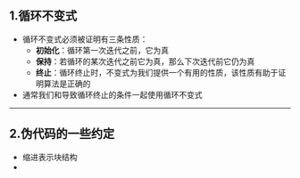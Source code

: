 ## 1.循环不变式
- 循环不变式必须被证明有三条性质：
	- **初始化**：循环第一次迭代之前，它为真
	- **保持**：若循环的某次迭代之前它为真，那么下次迭代前它仍为真
	- **终止**：循环终止时，不变式为我们提供一个有用的性质，该性质有助于证明算法是正确的
- 通常我们和导致循环终止的条件一起使用循环不变式
--------------------------------
## 2.伪代码的一些约定
- 缩进表示块结构
- 
